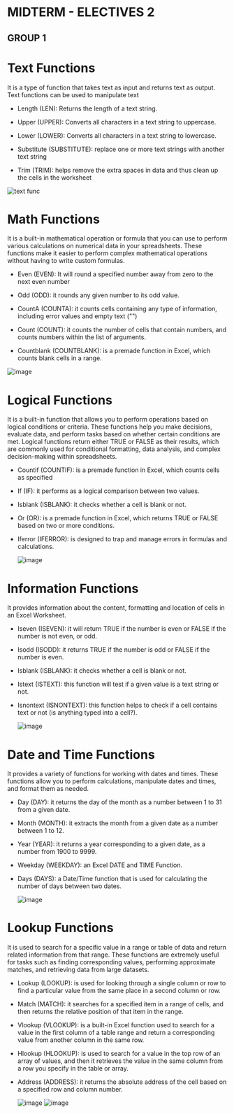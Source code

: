 
# MIDTERM - ELECTIVES 2

## GROUP 1



# Text Functions
It is a type of function that takes text as input and returns text as output. Text functions can be used to manipulate text
- Length (LEN): Returns the length of a text string.

- Upper (UPPER): Converts all characters in a text string to uppercase.

- Lower (LOWER): Converts all characters in a text string to lowercase.

- Substitute (SUBSTITUTE): replace one or more text strings with another text string

- Trim (TRIM): helps remove the extra spaces in data and thus clean up the cells in the worksheet
  
![text func](https://github.com/MarjhunCacao/Group-1-Midterm-Dashboard/assets/144245978/f8b75a1b-0231-4d00-ab2e-d464aa5f64ef)

# Math Functions
It is a built-in mathematical operation or formula that you can use to perform various calculations on numerical data in your spreadsheets. These functions make it easier to perform complex mathematical operations without having to write custom formulas.
- Even (EVEN): It will round a specified number away from zero to the next even number

- Odd (ODD): it rounds any given number to its odd value.

- CountA (COUNTA): it counts cells containing any type of information, including error values and empty text ("")

- Count (COUNT): it counts the number of cells that contain numbers, and counts numbers within the list of arguments.

- Countblank (COUNTBLANK): is a premade function in Excel, which counts blank cells in a range.

![image](https://github.com/MarjhunCacao/Group-1-Midterm-Dashboard/assets/144245978/24e06a1d-d7f6-4240-86f5-349a9f49e300)

# Logical Functions
It is a built-in function that allows you to perform operations based on logical conditions or criteria. These functions help you make decisions, evaluate data, and perform tasks based on whether certain conditions are met. Logical functions return either TRUE or FALSE as their results, which are commonly used for conditional formatting, data analysis, and complex decision-making within spreadsheets.
- Countif (COUNTIF): is a premade function in Excel, which counts cells as specified

- If (IF): it performs as a logical comparison between two values.

- Isblank (ISBLANK): it checks whether a cell is blank or not.

- Or (OR): is a premade function in Excel, which returns TRUE or FALSE based on two or more conditions.

- Iferror (IFERROR): is designed to trap and manage errors in formulas and calculations.

  ![image](https://github.com/MarjhunCacao/Group-1-Midterm-Dashboard/assets/144245978/3d99b21d-0747-49bc-9f4b-83d862a83a57)

# Information Functions
It provides information about the content, formatting and location of cells in an Excel Worksheet.
- Iseven (ISEVEN): it will return TRUE if the number is even or FALSE if the number is not even, or odd.

- Isodd (ISODD): it returns TRUE if the number is odd or FALSE if the number is even.

- Isblank (ISBLANK): it checks whether a cell is blank or not.

- Istext (ISTEXT): this function will test if a given value is a text string or not.

- Isnontext (ISNONTEXT): this function helps to check if a cell contains text or not (is anything typed into a cell?).

  ![image](https://github.com/MarjhunCacao/Group-1-Midterm-Dashboard/assets/144245978/2a38217e-968d-4268-8fb9-6cb3b36bf366)

# Date and Time Functions
It provides a variety of functions for working with dates and times. These functions allow you to perform calculations, manipulate dates and times, and format them as needed.
- Day (DAY): it returns the day of the month as a number between 1 to 31 from a given date.

- Month (MONTH): it extracts the month from a given date as a number between 1 to 12.

- Year (YEAR): it returns a year corresponding to a given date, as a number from 1900 to 9999.

- Weekday (WEEKDAY): an Excel DATE and TIME Function.

- Days (DAYS): a Date/Time function that is used for calculating the number of days between two dates.

  ![image](https://github.com/MarjhunCacao/Group-1-Midterm-Dashboard/assets/144245978/d2d29f75-fd84-4474-9226-4c8eec5f2f7d)

# Lookup Functions 
It is used to search for a specific value in a range or table of data and return related information from that range. These functions are extremely useful for tasks such as finding corresponding values, performing approximate matches, and retrieving data from large datasets.
- Lookup (LOOKUP): is used for looking through a single column or row to find a particular value from the same place in a second column or row.

- Match (MATCH): it searches for a specified item in a range of cells, and then returns the relative position of that item in the range.

- Vlookup (VLOOKUP): is a built-in Excel function used to search for a value in the first column of a table range and return a corresponding value from another column in the same row.

- Hlookup (HLOOKUP): is used to search for a value in the top row of an array of values, and then it retrieves the value in the same column from a row you specify in the table or array.

- Address (ADDRESS): it returns the absolute address of the cell based on a specified row and column number.

  ![image](https://github.com/MarjhunCacao/Group-1-Midterm-Dashboard/assets/144245978/7f64fbf8-efba-4d71-abfd-c10f35ed4105)
  ![image](https://github.com/MarjhunCacao/Group-1-Midterm-Dashboard/assets/144245978/060b5558-b2c8-470a-89a4-54f33b35031a)

















